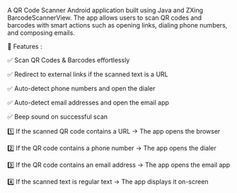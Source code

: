 A QR Code Scanner Android application built using Java and ZXing BarcodeScannerView. The app allows users to scan QR codes and barcodes with smart actions such as opening links, dialing phone numbers, and composing emails.

🚀 Features :

✅ Scan QR Codes & Barcodes effortlessly

✅ Redirect to external links if the scanned text is a URL

✅ Auto-detect phone numbers and open the dialer

✅ Auto-detect email addresses and open the email app

✅ Beep sound on successful scan




1️⃣ If the scanned QR code contains a URL → The app opens the browser

2️⃣ If the QR code contains a phone number → The app opens the dialer

3️⃣ If the QR code contains an email address → The app opens the email app

4️⃣ If the scanned text is regular text → The app displays it on-screen


